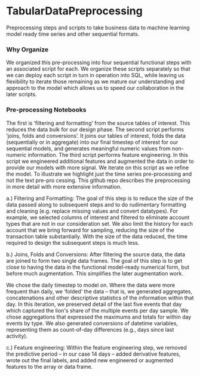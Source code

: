 # TabularDataPreprocessing

Preprocessing steps and scripts to take business data to machine learning model ready time series and other sequential formats.

### Why Organize

We organized this pre-processing into four sequential functional steps with an associated script for each.  We organize these scripts separately so that we can deploy each script in turn in operation into SQL, while leaving us flexibility to iterate those remaining as we mature our understanding and approach to the model which allows us to speed our collaboration in the later scripts.

### Pre-processing Notebooks

The first is ‘filtering and formatting’ from the source tables of interest. This reduces the data bulk for our design phase. The second script performs ‘joins, folds and conversions’. It joins our tables of interest, folds the data (sequentially or in aggregate) into our final timestep of interest for our sequential models, and generates meaningful numeric values from non-numeric information. The third script performs feature engineering. In this script we engineered additional features and augmented the data in order to provide our models with more signal. We iterate on this script as we refine the model.
To illustrate we highlight just the time series pre-processing and not the text pre-pro cessing. This github repo describes the preprocessing in more detail with more extensive information.

a.)     Filtering and Formatting: The goal of this step is to reduce the size of the data passed along to subsequent steps and to do rudimentary formatting and cleaning (e.g. replace missing values and convert datatypes). For example, we selected columns of interest and filtered to eliminate account types that are not in our consideration set. We also limit the history for each account that we bring forward for sampling, reducing the size of the transaction table substantially. With the size of the data reduced, the time required to design the subsequent steps is much less. 

b.)     Joins, Folds and Conversions: After filtering the source data, the data are joined to form two single data frames. The goal of this step is to get close to having the data in the functional model-ready numerical form, but before much augmentation.  This simplifies the later augmentation work.

We chose the daily timestep to model on. Where the data were more frequent than daily, we ‘folded’ the data – that is, we generated aggregates, concatenations and other descriptive statistics of the information within that day.  In this iteration, we preserved detail of the last five events that day which captured the lion's share of the multiple events per day sample.  We chose aggregations that expressed the maximums and totals for within day events by type.  We also generated conversions of datetime variables, representing them as count-of-day differences (e.g., days since last activity). 

c.)     Feature engineering: Within the feature engineering step, we removed the predictive period – in our case 14 days – added derivative features, wrote out the final labels, and added new engineered or augmented features to the array or data frame.
